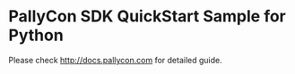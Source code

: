 # PallyCon SDK QuickStart Sample for Python

Please check http://docs.pallycon.com for detailed guide.
